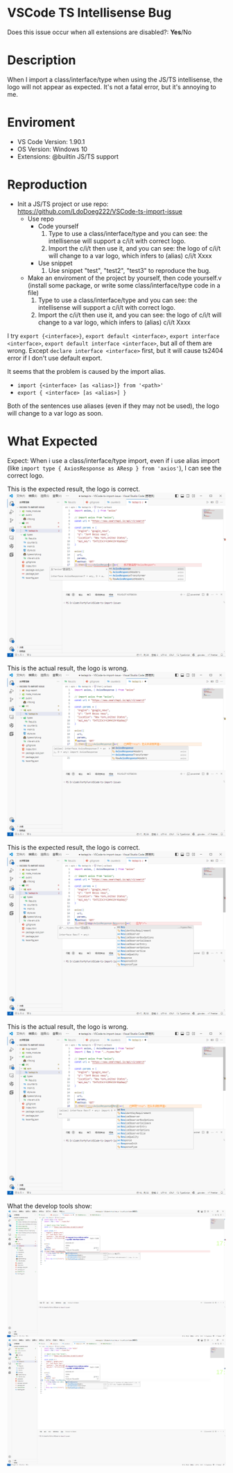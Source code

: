 # VSCode TS Intellisense Bug

<!-- ⚠️⚠️ Do Not Delete This! bug_report_template ⚠️⚠️ -->
<!-- Please read our Rules of Conduct: https://opensource.microsoft.com/codeofconduct/ -->
<!-- 🕮 Read our guide about submitting issues: https://github.com/microsoft/vscode/wiki/Submitting-Bugs-and-Suggestions -->
<!-- 🔎 Search existing issues to avoid creating duplicates. -->
<!-- 🧪 Test using the latest Insiders build to see if your issue has already been fixed: https://code.visualstudio.com/insiders/ -->
<!-- 💡 Instead of creating your report here, use 'Report Issue' from the 'Help' menu in VS Code to pre-fill useful information. -->
<!-- 🔧 Launch with `code --disable-extensions` to check. -->
Does this issue occur when all extensions are disabled?: **Yes**/No

<!-- 🪓 If you answered No above, use 'Help: Start Extension Bisect' from Command Palette to try to identify the cause. -->
<!-- 📣 Issues caused by an extension need to be reported directly to the extension publisher. The 'Help > Report Issue' dialog can assist with this. -->

# Description
When I import a class/interface/type when using the JS/TS intellisense, the logo will not appear as expected.
It's not a fatal error, but it's annoying to me.

# Enviroment

- VS Code Version: 1.90.1
- OS Version: Windows 10
- Extensions: @builtin JS/TS support

# Reproduction

- Init a JS/TS project or use repo: https://github.com/LdoDoeg222/VSCode-ts-import-issue
  - Use repo
    - Code yourself
      1. Type to use a class/interface/type and you can see: the intellisense will support a c/i/t with correct logo.
      2. Import the c/i/t then use it, and you can see: the logo of c/i/t will change to a var logo, which infers to (alias) c/i/t Xxxx
    - Use snippet
      1. Use snippet "test", "test2", "test3" to reproduce the bug.
  - Make an enviroment of the project by yourself, then code yourself.v (install some package, or write some class/interface/type code in a file)
    1. Type to use a class/interface/type and you can see: the intellisense will support a c/i/t with correct logo.
    2. Import the c/i/t then use it, and you can see: the logo of c/i/t will change to a var logo, which infers to (alias) c/i/t Xxxx

I try `export {<interface>}`, `export default <interface>`, `export interface <interface>`, `export default interface <interface>`, but all of them are wrong.
Except `declare interface <interface>` first, but it will cause ts2404 error if I don't use default export.

It seems that the problem is caused by the import alias.
- `import {<interface> [as <alias>]} from '<path>'`
- `export { <interface> [as <alias>] }`

Both of the sentences use aliases (even if they may not be used), the logo will change to a var logo as soon.


# What Expected

Expect: When i use a class/interface/type import, even if i use alias import (like `import type { AxiosResponse as AResp } from 'axios'`), I can see the correct logo.

This is the expected result, the logo is correct.
![expected import](./bug-report/interface-without-import.png)

This is the actual result, the logo is wrong.
![actual import](./bug-report/(alias)-interface-with-import.png)

This is the expected result, the logo is correct.
![expected import](./bug-report/local-interface-without-import.png)

This is the actual result, the logo is wrong.
![actual import](./bug-report/(alias)-local-interface-with-import.png)

What the develop tools show:
![develop tools](./bug-report/expected-logo.png)
![develop tools](./bug-report/actual-logo.png)

